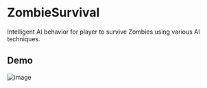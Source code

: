 # ZombieSurvival
Intelligent AI behavior for player to survive Zombies using various AI techniques.

## Demo

![image](https://github.com/N3VIN/ZombieSurvival/assets/90082162/9c0eab4f-a177-45a0-8054-fb02bbabdf7e)

 
